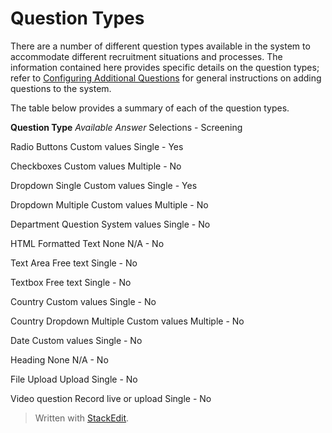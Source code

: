 # Question Types

There are a number of different question types available in the system to accommodate different recruitment situations and processes. The information contained here provides specific details on the question types; refer to  [Configuring Additional Questions](additional_questions.htm)  for general instructions on adding questions to the system.

The table below provides a summary of each of the question types.

**Question Type**
*Available Answer*
Selections - Screening

Radio Buttons
Custom values
Single - Yes

Checkboxes
Custom values
Multiple - No

Dropdown Single
Custom values
Single - Yes

Dropdown Multiple
Custom values
Multiple - No

Department Question
System values
Single - No

HTML Formatted Text
None
N/A - No

Text Area
Free text
Single - No

Textbox
Free text
Single - No

Country
Custom values
Single - No

Country Dropdown Multiple
Custom values
Multiple - No

Date
Custom values
Single - No

Heading
None
N/A - No

File Upload
Upload
Single - No

Video question
Record live or upload
Single - No

> Written with [StackEdit](https://stackedit.io/).
<!--stackedit_data:
eyJoaXN0b3J5IjpbMTUxNjAwOTY2OV19
-->